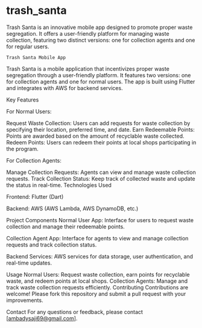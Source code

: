 # trash_santa
Trash Santa is an innovative mobile app designed to promote proper waste segregation. It offers a user-friendly platform for managing waste collection, featuring two distinct versions: one for collection agents and one for regular users.
   
    
    Trash Santa Mobile App
Trash Santa is a mobile application that incentivizes proper waste segregation through a user-friendly platform. It features two versions: one for collection agents and one for normal users. The app is built using Flutter and integrates with AWS for backend services.

Key Features

For Normal Users:

Request Waste Collection: Users can add requests for waste collection by specifying their location, preferred time, and date.
Earn Redeemable Points: Points are awarded based on the amount of recyclable waste collected.
Redeem Points: Users can redeem their points at local shops participating in the program.

For Collection Agents:

Manage Collection Requests: Agents can view and manage waste collection requests.
Track Collection Status: Keep track of collected waste and update the status in real-time.
Technologies Used

Frontend: Flutter (Dart)

Backend: AWS (AWS Lambda, AWS DynamoDB, etc.)

Project Components
Normal User App:
Interface for users to request waste collection and manage their redeemable points.

Collection Agent App:
Interface for agents to view and manage collection requests and track collection status.

Backend Services:
AWS services for data storage, user authentication, and real-time updates.

Usage
Normal Users: Request waste collection, earn points for recyclable waste, and redeem points at local shops.
Collection Agents: Manage and track waste collection requests efficiently.
Contributing
Contributions are welcome! Please fork this repository and submit a pull request with your improvements.

Contact
For any questions or feedback, please contact [ambadysaji69@gmail.com].

